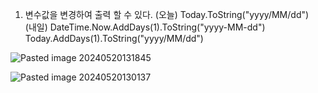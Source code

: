 1. 변수값을 변경하여 출력 할 수 있다. 
	(오늘) Today.ToString("yyyy/MM/dd")  
	(내일) 
	DateTime.Now.AddDays(1).ToString("yyyy-MM-dd")
	Today.AddDays(1).ToString("yyyy/MM/dd")

![Pasted image 20240520131845](https://github.com/jaegyuyoo/myboard/assets/57005741/e2d48cf3-911c-458f-98d2-40f524fcb821)

![Pasted image 20240520130137](https://github.com/jaegyuyoo/myboard/assets/57005741/5e176721-1281-4122-abf3-effe87bbc85e)